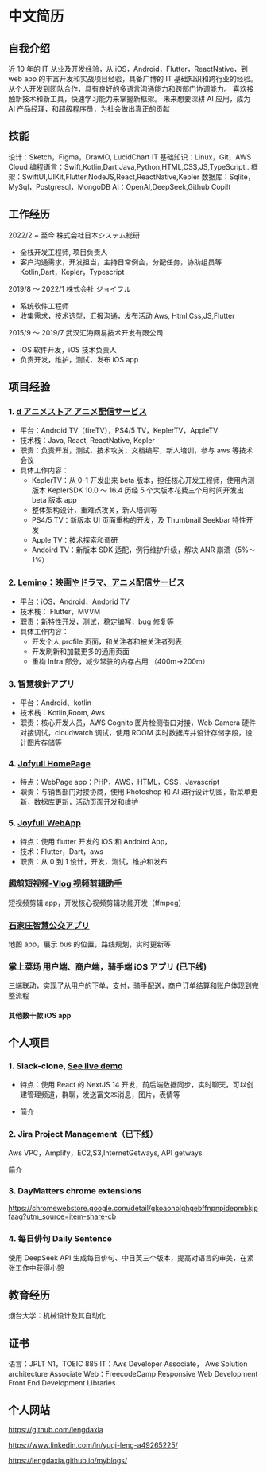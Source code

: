 # 中文简历

## 自我介绍

近 10 年的 IT 从业及开发经验，从 iOS，Android，Flutter，ReactNative，到 web app 的丰富开发和实战项目经验，具备广博的 IT 基础知识和跨行业的经验。
从个人开发到团队合作，具有良好的多语言沟通能力和跨部门协调能力。
喜欢接触新技术和新工具，快速学习能力来掌握新框架。
未来想要深耕 AI 应用，成为 AI 产品经理，和超级程序员，为社会做出真正的贡献

## 技能

设计：Sketch，Figma，DrawIO, LucidChart
IT 基础知识：Linux，Git，AWS Cloud
编程语言：Swift,Kotlin,Dart,Java,Python,HTML,CSS,JS,TypeScript..
框架：SwiftUI,UIKit,Flutter,NodeJS,React,ReactNative,Kepler
数据库：Sqlite， MySql，Postgresql，MongoDB
AI：OpenAI,DeepSeek,Github Copilt

## 工作经历

2022/2 ~ 至今 株式会社日本システム総研

- 全栈开发工程师, 项目负责人
- 客户沟通需求，开发担当，主持日常例会，分配任务，协助组员等
  Kotlin,Dart，Kepler，Typescript

2019/8 ～ 2022/1 株式会社 ジョイフル

- 系统软件工程师
- 收集需求，技术选型，汇报沟通，发布活动
  Aws, Html,Css,JS,Flutter

2015/9 ～ 2019/7 武汉汇海网易技术开发有限公司

- iOS 软件开发，iOS 技术负责人
- 负责开发，维护，测试，发布 iOS app

## 项目经验

### 1. [d アニメストア アニメ配信サービス](https://play.google.com/store/apps/details?id=com.nttdocomo.android.danimestb&hl=en)

- 平台：Android TV（fireTV），PS4/5 TV，KeplerTV，AppleTV
- 技术栈：Java, React, ReactNative, Kepler
- 职责：负责开发，测试，技术攻关，文档编写，新人培训，参与 aws 等技术会议
- 具体工作内容：
  - KeplerTV：从 0-1 开发出来 beta 版本，担任核心开发工程师，使用内测版本 KeplerSDK 10.0 ～ 16.4 历经 5 个大版本花费三个月时间开发出 beta 版本 app
  - 整体架构设计，重难点攻关，新人培训等
  - PS4/5 TV：新版本 UI 页面重构的开发，及 Thumbnail Seekbar 特性开发
  - Apple TV：技术探索和调研
  - Andoird TV：新版本 SDK 适配，例行维护升级，解决 ANR 崩溃（5%～ 1%）

### 2. [Lemino：映画やドラマ、アニメ配信サービス](https://apps.apple.com/jp/app/lemino-%E6%98%A0%E7%94%BB%E3%82%84%E3%83%89%E3%83%A9%E3%83%9E-%E3%82%A2%E3%83%8B%E3%83%A1%E3%81%AE%E8%A6%8B%E9%80%83%E3%81%97%E9%85%8D%E4%BF%A1%E3%81%AA%E3%81%A9%E3%81%8C%E6%A5%BD%E3%81%97%E3%82%81%E3%82%8B/id1641218070)

- 平台：iOS，Android，Andorid TV
- 技术栈： Flutter，MVVM
- 职责：新特性开发，测试，稳定编写，bug 修复等
- 具体工作内容：
  - 开发个人 profile 页面，和关注者和被关注者列表
  - 开发刷新和加载更多的通用页面
  - 重构 Infra 部分，减少常驻的内存占用 （400m→200m）

### 3. 智慧検針アプリ

- 平台：Android、kotlin
- 技术栈：Kotlin,Room, Aws
- 职责：核心开发人员，AWS Cognito 图片检测借口对接，Web Camera 硬件对接调试，cloudwatch 调试，使用 ROOM 实时数据库并设计存储字段，设计图片存储等

### 4. [Jofyull HomePage](https://www.joyfull.co.jp/)

- 特点：WebPage app：PHP，AWS，HTML，CSS，Javascript
- 职责：与销售部门对接协商，使用 Photoshop 和 AI 进行设计切图，新菜单更新，数据库更新，活动页面开发和维护

### 5. [Joyfull WebApp](https://apps.apple.com/jp/app/%E3%82%B8%E3%83%A7%E3%82%A4%E3%83%95%E3%83%AB%E3%82%A2%E3%83%97%E3%83%AA/id1433877820)

- 特点：使用 flutter 开发的 iOS 和 Andoird App，
- 技术：Flutter，Dart，aws
- 职责：从 0 到 1 设计，开发，测试，维护和发布

### [趣剪短视频-Vlog 视频剪辑助手](https://apps.apple.com/jp/app/id1470606794?ign-mpt=uo%3D4)

短视频剪辑 app，开发核心视频剪辑功能开发（ffmpeg）

### [石家庄智慧公交アプリ](https://apps.apple.com/cn/app/%E7%9F%B3%E5%AE%B6%E5%BA%84%E6%99%BA%E6%85%A7%E5%85%AC%E4%BA%A4/id6464342871)

地图 app，展示 bus 的位置，路线规划，实时更新等

### 掌上菜场 用户端、商户端，骑手端 iOS アプリ (已下线)

三端联动，实现了从用户的下单，支付，骑手配送，商户订单结算和账户体现到完整流程

#### 其他数十款 iOS app

## 个人项目

### 1. Slack-clone, [See live demo](https://slack-clone-ebon-phi.vercel.app/)

- 特点：使用 React 的 NextJS 14 开发，前后端数据同步，实时聊天，可以创建管理频道，群聊，发送富文本消息，图片，表情等

- [简介](https://lengdaxia.github.io/myblogs/projects/slack-clone/)

### 2. Jira Project Management（已下线）

Aws VPC，Amplify，EC2,S3,InternetGetways, API getways

[简介](https://lengdaxia.github.io/myblogs/projects/jira-clone/)

### 3. DayMatters chrome extensions

https://chromewebstore.google.com/detail/gkoaonolghgebffnpnpidepmbkjpfaag?utm_source=item-share-cb

### 4. 每日俳句 Daily Sentence

使用 DeepSeek API 生成每日俳句、中日英三个版本，提高对语言的审美，在紧张工作中获得小憩

## 教育经历

烟台大学：机械设计及其自动化

## 证书

语言：JPLT N1，TOEIC 885
IT：Aws Developer Associate，
Aws Solution architecture Associate
Web：FreecodeCamp
Responsive Web Development
Front End Development Libraries

## 个人网站

https://github.com/lengdaxia

https://www.linkedin.com/in/yuqi-leng-a49265225/

https://lengdaxia.github.io/myblogs/
